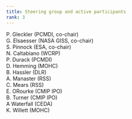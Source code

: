 ```yaml
---
title: Steering group and active participants 
rank: 3
---
```


P. Gleckler (PCMDI, co-chair) <br/>
G. Elsaesser (NASA GISS, co-chair) <br/>
S. Pinnock (ESA, co-chair) <br/>
N. Caltabiano (WCRP) <br/>
P. Durack (PCMDI) <br/>
D. Hemming (MOHC) <br/>
B. Hassler (DLR) <br/>
A. Manaster (RSS) <br/>
C. Mears (RSS) <br/>
E. ORourke (CMIP IPO) <br/>
B. Turner (CMIP IPO) <br/>
A  Waterfall (CEDA) <br/>
K. Willett (MOHC) <br/>
